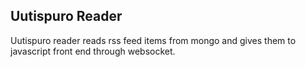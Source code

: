 Uutispuro Reader
----------------

Uutispuro reader reads rss feed items from mongo and gives them to javascript front end through websocket.
